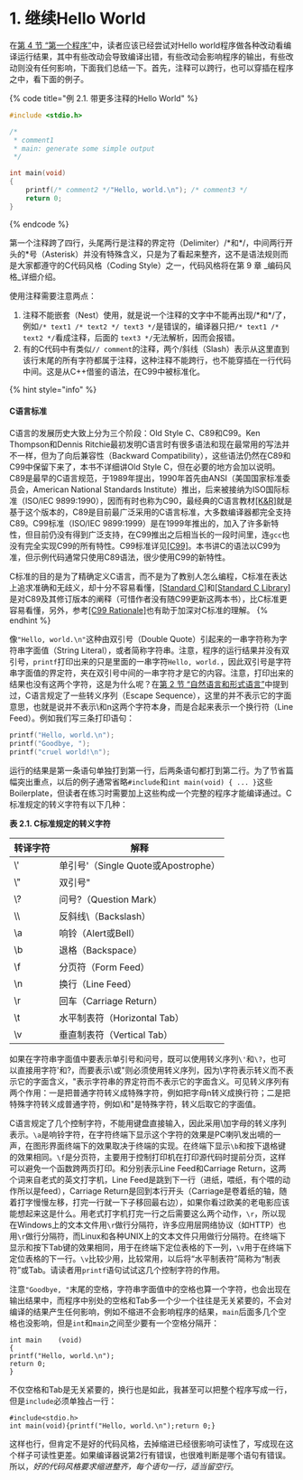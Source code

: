 # 1. 继续Hello World

在[第 4 节 “第一个程序”](../1/1.4/)中，读者应该已经尝试对Hello world程序做各种改动看编译运行结果，其中有些改动会导致编译出错，有些改动会影响程序的输出，有些改动则没有任何影响，下面我们总结一下。首先，注释可以跨行，也可以穿插在程序之中，看下面的例子。

{% code title="例 2.1. 带更多注释的Hello World" %}
```c
#include <stdio.h>

/* 
 * comment1
 * main: generate some simple output
 */

int main(void)
{
    printf(/* comment2 */"Hello, world.\n"); /* comment3 */
    return 0;
}
```
{% endcode %}

第一个注释跨了四行，头尾两行是注释的界定符（Delimiter）/\*和\*/，中间两行开头的\*号（Asterisk）并没有特殊含义，只是为了看起来整齐，这不是语法规则而是大家都遵守的C代码风格（Coding Style）之一，代码风格将在第 9 章 _编码风格_详细介绍。

使用注释需要注意两点：

1. 注释不能嵌套（Nest）使用，就是说一个注释的文字中不能再出现/\*和\*/了，例如`/* text1 /* text2 */ text3 */`是错误的，编译器只把`/* text1 /* text2 */`看成注释，后面的 `text3 */`无法解析，因而会报错。
2. 有的C代码中有类似`// comment`的注释，两个/斜线（Slash）表示从这里直到该行末尾的所有字符都属于注释，这种注释不能跨行，也不能穿插在一行代码中间。这是从C++借鉴的语法，在C99中被标准化。

{% hint style="info" %}
#### C语言标准

C语言的发展历史大致上分为三个阶段：Old Style C、C89和C99。Ken Thompson和Dennis Ritchie最初发明C语言时有很多语法和现在最常用的写法并不一样，但为了向后兼容性（Backward Compatibility），这些语法仍然在C89和C99中保留下来了，本书不详细讲Old Style C，但在必要的地方会加以说明。C89是最早的C语言规范，于1989年提出，1990年首先由ANSI（美国国家标准委员会，American National Standards Institute）推出，后来被接纳为ISO国际标准（ISO/IEC 9899:1990），因而有时也称为C90，最经典的C语言教材[\[K\&R\]](https://akaedu.github.io/book/bi01.html#bibli.kr)就是基于这个版本的，C89是目前最广泛采用的C语言标准，大多数编译器都完全支持C89。C99标准（ISO/IEC 9899:1999）是在1999年推出的，加入了许多新特性，但目前仍没有得到广泛支持，在C99推出之后相当长的一段时间里，连`gcc`也没有完全实现C99的所有特性。C99标准详见[\[C99\]](https://akaedu.github.io/book/bi01.html#bibli.c99)。本书讲C的语法以C99为准，但示例代码通常只使用C89语法，很少使用C99的新特性。

C标准的目的是为了精确定义C语言，而不是为了教别人怎么编程，C标准在表达上追求准确和无歧义，却十分不容易看懂，[\[Standard C\]](https://akaedu.github.io/book/bi01.html#bibli.standardc)和[\[Standard C Library\]](https://akaedu.github.io/book/bi01.html#bibli.standardclib)是对C89及其修订版本的阐释（可惜作者没有随C99更新这两本书），比C标准更容易看懂，另外，参考[\[C99 Rationale\]](https://akaedu.github.io/book/bi01.html#bibli.rationale)也有助于加深对C标准的理解。
{% endhint %}

像`"Hello, world.\n"`这种由双引号（Double Quote）引起来的一串字符称为字符串字面值（String Literal），或者简称字符串。注意，程序的运行结果并没有双引号，`printf`打印出来的只是里面的一串字符`Hello, world.`，因此双引号是字符串字面值的界定符，夹在双引号中间的一串字符才是它的内容。注意，打印出来的结果也没有这两个字符，这是为什么呢？在[第 2 节 “自然语言和形式语言”](../1/1.2.md)中提到过，C语言规定了一些转义序列（Escape Sequence），这里的并不表示它的字面意思，也就是说并不表示\和n这两个字符本身，而是合起来表示一个换行符（Line Feed）。例如我们写三条打印语句：

```c
printf("Hello, world.\n");
printf("Goodbye, ");
printf("cruel world!\n");
```

运行的结果是第一条语句单独打到第一行，后两条语句都打到第二行。为了节省篇幅突出重点，以后的例子通常省略`#include`和`int main(void) { ... }`这些Boilerplate，但读者在练习时需要加上这些构成一个完整的程序才能编译通过。C标准规定的转义字符有以下几种：

**表 2.1. C标准规定的转义字符**

| 转译字符 | 解释                            |
| ---- | ----------------------------- |
| \\'  | 单引号'（Single Quote或Apostrophe） |
| \\"  | 双引号"                          |
| \\?  | 问号?（Question Mark）            |
| \\\\ | 反斜线\（Backslash）               |
| \a   | 响铃（Alert或Bell）                |
| \b   | 退格（Backspace）                 |
| \f   | 分页符（Form Feed）                |
| \n   | 换行（Line Feed）                 |
| \r   | 回车（Carriage Return）           |
| \t   | 水平制表符（Horizontal Tab）         |
| \v   | 垂直制表符（Vertical Tab）           |

如果在字符串字面值中要表示单引号和问号，既可以使用转义序列`\'`和`\?`，也可以直接用字符'和?，而要表示\或"则必须使用转义序列，因为\字符表示转义而不表示它的字面含义，"表示字符串的界定符而不表示它的字面含义。可见转义序列有两个作用：一是把普通字符转义成特殊字符，例如把字母n转义成换行符；二是把特殊字符转义成普通字符，例如\和"是特殊字符，转义后取它的字面值。

C语言规定了几个控制字符，不能用键盘直接输入，因此采用\加字母的转义序列表示。`\a`是响铃字符，在字符终端下显示这个字符的效果是PC喇叭发出嘀的一声，在图形界面终端下的效果取决于终端的实现。在终端下显示`\b`和按下退格键的效果相同。`\f`是分页符，主要用于控制打印机在打印源代码时提前分页，这样可以避免一个函数跨两页打印。和分别表示Line Feed和Carriage Return，这两个词来自老式的英文打字机，Line Feed是跳到下一行（进纸，喂纸，有个喂的动作所以是feed），Carriage Return是回到本行开头（Carriage是卷着纸的轴，随着打字慢慢左移，打完一行就一下子移回最右边），如果你看过欧美的老电影应该能想起来这是什么。用老式打字机打完一行之后需要这么两个动作，`\r`，所以现在Windows上的文本文件用`\r`做行分隔符，许多应用层网络协议（如HTTP）也用`\r`做行分隔符，而Linux和各种UNIX上的文本文件只用做行分隔符。在终端下显示和按下Tab键的效果相同，用于在终端下定位表格的下一列，`\v`用于在终端下定位表格的下一行。`\v`比较少用，比较常用，以后将“水平制表符”简称为“制表符”或Tab。请读者用`printf`语句试试这几个控制字符的作用。

注意`"Goodbye, "`末尾的空格，字符串字面值中的空格也算一个字符，也会出现在输出结果中，而程序中别处的空格和Tab多一个少一个往往是无关紧要的，不会对编译的结果产生任何影响，例如不缩进不会影响程序的结果，`main`后面多几个空格也没影响，但是`int`和`main`之间至少要有一个空格分隔开：

```
int main    (void)
{
printf("Hello, world.\n");
return 0;
}
```

不仅空格和Tab是无关紧要的，换行也是如此，我甚至可以把整个程序写成一行，但是`include`必须单独占一行：

```
#include<stdio.h>
int main(void){printf("Hello, world.\n");return 0;}
```

这样也行，但肯定不是好的代码风格，去掉缩进已经很影响可读性了，写成现在这个样子可读性更差。如果编译器说第2行有错误，也很难判断是哪个语句有错误。所以，_好的代码风格要求缩进整齐，每个语句一行，适当留空行_。
